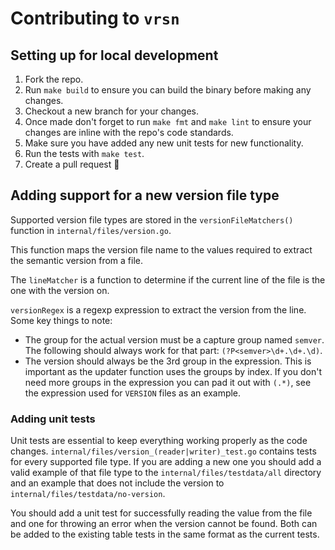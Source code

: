 # Contributing to `vrsn`

## Setting up for local development

1. Fork the repo.
2. Run `make build` to ensure you can build the binary before making any changes.
3. Checkout a new branch for your changes.
4. Once made don't forget to run `make fmt` and `make lint` to ensure your
changes are inline with the repo's code standards.
5. Make sure you have added any new unit tests for new functionality.
6. Run the tests with `make test`.
7. Create a pull request 🎉

## Adding support for a new version file type

Supported version file types are stored in the `versionFileMatchers()` function in
`internal/files/version.go`.

This function maps the version file name to the values required to extract the
semantic version from a file.

The `lineMatcher` is a function to determine if the current line of the file is
the one with the version on.

`versionRegex` is a regexp expression to extract the version from the line.
Some key things to note:

- The group for the actual version must be a capture group named `semver`. The
following should always work for that part: `(?P<semver>\d+.\d+.\d)`.
- The version should always be the 3rd group in the expression. This is
important as the updater function uses the groups by index.
If you don't need more groups in the expression you can pad it out with `(.*)`,
see the expression used for `VERSION` files as an example.

### Adding unit tests

Unit tests are essential to keep everything working properly as the code
changes. `internal/files/version_(reader|writer)_test.go` contains tests for
every supported file type.
If you are adding a new one you should add a valid example of that file type
to the `internal/files/testdata/all` directory and an example that does not
include the version to `internal/files/testdata/no-version`.

You should  add a unit test for successfully reading the value from the file
and one for throwing an error when the version cannot be found. Both can be
added to the existing table tests in the same format as the current tests.
